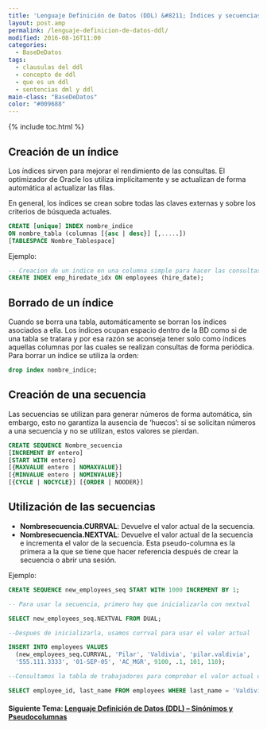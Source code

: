 ```yaml
---
title: 'Lenguaje Definición de Datos (DDL) &#8211; Índices y secuencias'
layout: post.amp
permalink: /lenguaje-definicion-de-datos-ddl/
modified: 2016-08-16T11:00
categories:
  - BaseDeDatos
tags:
  - clausulas del ddl
  - concepto de ddl
  - que es un ddl
  - sentencias dml y ddl
main-class: "BaseDeDatos"
color: "#009688"
---
```


{% include toc.html %}

## Creación de un índice

Los índices sirven para mejorar el rendimiento de las consultas. El optimizador de Oracle los utiliza implícitamente y se actualizan de forma automática al actualizar las filas.

En general, los índices se crean sobre todas las claves externas y sobre los criterios de búsqueda actuales.  

<!--ad-->

```sql
CREATE [unique] INDEX nombre_indice
ON nombre_tabla (columnas [{asc | desc}] [,.....])
[TABLESPACE Nombre_Tablespace]
```

Ejemplo:

```sql
-- Creacion de un índice en una columna simple para hacer las consultas más rápidas
CREATE INDEX emp_hiredate_idx ON employees (hire_date);
```

## Borrado de un índice

Cuando se borra una tabla, automáticamente se borran los índices asociados a ella. Los índices ocupan espacio dentro de la BD como si de una tabla se tratara y por esa razón se aconseja tener solo como índices aquellas columnas por las cuales se realizan consultas de forma periódica. Para borrar un índice se utiliza la orden:

```sql
drop index nombre_indice;
```

## Creación de una secuencia

Las secuencias se utilizan para generar números de forma automática, sin embargo, esto no garantiza la ausencia de ‘huecos’: si se solicitan números a una secuencia y no se utilizan, estos valores se pierdan.

```sql
CREATE SEQUENCE Nombre_secuencia
[INCREMENT BY entero]
[START WITH entero]
[{MAXVALUE entero | NOMAXVALUE}]
[{MINVALUE entero | NOMINVALUE}]
[{CYCLE | NOCYCLE}] [{ORDER | NOODER}]
```


## Utilización de las secuencias

* **Nombresecuencia.CURRVAL**: Devuelve el valor actual de la secuencia.
* **Nombresecuencia.NEXTVAL**: Devuelve el valor actual de la secuencia e incrementa el valor de la secuencia. Esta pseudo-columna es la primera a la que se tiene que hacer referencia después de crear la secuencia o abrir una sesión.

Ejemplo:

```sql
CREATE SEQUENCE new_employees_seq START WITH 1000 INCREMENT BY 1;

-- Para usar la secuencia, primero hay que inicializarla con nextval

SELECT new_employees_seq.NEXTVAL FROM DUAL;

--Despues de inicializarla, usamos currval para usar el valor actual

INSERT INTO employees VALUES
  (new_employees_seq.CURRVAL, 'Pilar', 'Valdivia', 'pilar.valdivia',
  '555.111.3333', '01-SEP-05', 'AC_MGR', 9100, .1, 101, 110);

--Consultamos la tabla de trabajadores para comprobar el valor actual de la secuencia.

SELECT employee_id, last_name FROM employees WHERE last_name = 'Valdivia';
```

#### Siguiente Tema: [Lenguaje Definición de Datos (DDL) &#8211; Sinónimos y Pseudocolumnas][1] 

 [1]: /lenguaje-definicion-de-datos-ddl_27/

